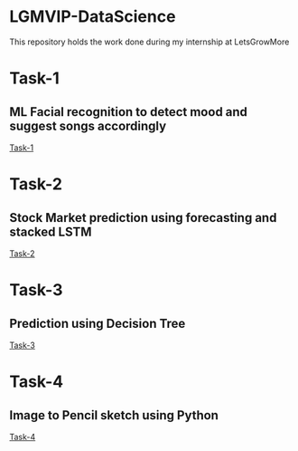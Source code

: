 # LGMVIP-DataScience
This repository holds the work done during my internship at LetsGrowMore
# Task-1
## ML Facial recognition to detect mood and suggest songs accordingly
<a href = "https://github.com/harsh2k1/LGMVIP-DataScience/blob/main/Song_Recommender_Facial_Mood_Recognition.ipynb">Task-1</a>
# Task-2
## Stock Market prediction using forecasting and stacked LSTM
<a href = "https://github.com/harsh2k1/LGMVIP-DataScience/blob/main/StockLSTM.ipynb">Task-2</a>
# Task-3
## Prediction using Decision Tree
<a href = "https://github.com/harsh2k1/LGMVIP-DataScience/blob/main/DecisionTreeClassifierIris.ipynb">Task-3</a>
# Task-4
## Image to Pencil sketch using Python
<a href = "https://github.com/harsh2k1/LGMVIP-DataScience/blob/main/ImageToPencilSketch.ipynb">Task-4</a>
